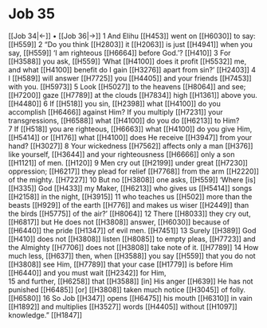 # Job 35
[[Job 34|←]] • [[Job 36|→]]
1 And Elihu [[H453]] went on [[H6030]] to say: [[H559]] 
2 “Do you think [[H2803]] it [[H2063]] is just [[H4941]] when you say, [[H559]] ‘I am righteous [[H6664]] before God.’? [[H410]] 
3 For [[H3588]] you ask, [[H559]] ‘What [[H4100]] does it profit [[H5532]] me,  and what [[H4100]] benefit do I gain [[H3276]] apart from sin?’ [[H2403]] 
4 I [[H589]] will answer [[H7725]] you [[H4405]] and your friends [[H7453]] with you. [[H5973]] 
5 Look [[H5027]] to the heavens [[H8064]] and see; [[H7200]] gaze [[H7789]] at the clouds [[H7834]] high [[H1361]] above you. [[H4480]] 
6 If [[H518]] you sin, [[H2398]] what [[H4100]] do you accomplish [[H6466]] against Him?  If you multiply [[H7231]] your transgressions, [[H6588]] what [[H4100]] do you do [[H6213]] to Him?  
7 If [[H518]] you are righteous, [[H6663]] what [[H4100]] do you give Him, [[H5414]] or [[H176]] what [[H4100]] does He receive [[H3947]] from your hand? [[H3027]] 
8 Your wickedness [[H7562]] affects only a man [[H376]] like yourself, [[H3644]] and your righteousness [[H6666]] only a son [[H1121]] of men. [[H120]] 
9 Men cry out [[H2199]] under great [[H7230]] oppression; [[H6217]] they plead for relief [[H7768]] from the arm [[H2220]] of the mighty. [[H7227]] 
10 But no [[H3808]] one asks, [[H559]] ‘Where [is] [[H335]] God [[H433]] my Maker, [[H6213]] who gives us [[H5414]] songs [[H2158]] in the night, [[H3915]] 
11 who teaches us [[H502]] more than the beasts [[H929]] of the earth [[H776]] and makes us wiser [[H2449]] than the birds [[H5775]] of the air?’ [[H8064]] 
12 There [[H8033]] they cry out, [[H6817]] but He does not [[H3808]] answer, [[H6030]] because of [[H6440]] the pride [[H1347]] of evil men. [[H7451]] 
13 Surely [[H389]] God [[H410]] does not [[H3808]] listen [[H8085]] to empty pleas, [[H7723]] and the Almighty [[H7706]] does not [[H3808]] take note of it. [[H7789]] 
14 How much less, [[H637]] then, when [[H3588]] you say [[H559]] that you do not [[H3808]] see Him, [[H7789]] that your case [[H1779]] is before Him [[H6440]] and you must wait [[H2342]] for Him,  
15 and further, [[H6258]] that [[H3588]] [in] His anger [[H639]] He has not punished [[H6485]] [or] [[H3808]] taken much notice [[H3045]] of folly. [[H6580]] 
16 So Job [[H347]] opens [[H6475]] his mouth [[H6310]] in vain [[H1892]] and multiplies [[H3527]] words [[H4405]] without [[H1097]] knowledge.” [[H1847]] 
